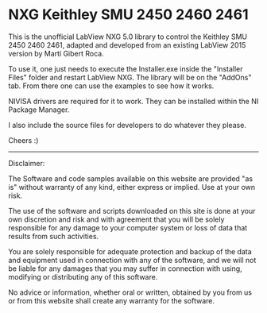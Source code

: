 # NXG Keithley SMU 2450 2460 2461

This is the unofficial LabView NXG 5.0 library to control the Keithley SMU 2450 2460 2461, adapted and developed from an existing LabView 2015 version by Martí Gibert Roca.

To use it, one just needs to execute the Installer.exe inside the "Installer Files" folder and restart LabView NXG. The library will be on the "AddOns" tab. From there one can use the examples to see how it works.

NIVISA drivers are required for it to work. They can be installed within the NI Package Manager.

I also include the source files for developers to do whatever they please.

Cheers :)

------------------------------------------------------------------------------------------------------------------------------------------------------------------------------

Disclaimer:

The Software and code samples available on this website are provided "as is" without warranty of any kind, either express or implied. Use at your own risk.

The use of the software and scripts downloaded on this site is done at your own discretion and risk and with agreement that you will be solely responsible for any damage to your computer system or loss of data that results from such activities.

You are solely responsible for adequate protection and backup of the data and equipment used in connection with any of the software, and we will not be liable for any damages that you may suffer in connection with using, modifying or distributing any of this software.

No advice or information, whether oral or written, obtained by you from us or from this website shall create any warranty for the software.
